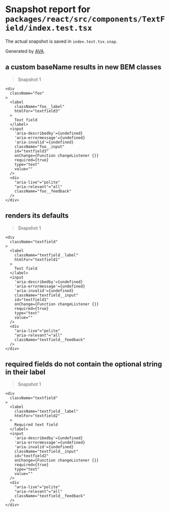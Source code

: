 # Snapshot report for `packages/react/src/components/TextField/index.test.tsx`

The actual snapshot is saved in `index.test.tsx.snap`.

Generated by [AVA](https://avajs.dev).

## a custom baseName results in new BEM classes

> Snapshot 1

    <div
      className="foo"
    >
      <label
        className="foo__label"
        htmlFor="textfield3"
      >
        Text field
      </label>
      <input
        'aria-describedby'={undefined}
        'aria-errormessage'={undefined}
        'aria-invalid'={undefined}
        className="foo__input"
        id="textfield3"
        onChange={Function changeListener {}}
        required={true}
        type="text"
        value=""
      />
      <div
        "aria-live"="polite"
        "aria-relevant"="all"
        className="foo__feedback"
      />
    </div>

## renders its defaults

> Snapshot 1

    <div
      className="textfield"
    >
      <label
        className="textfield__label"
        htmlFor="textfield1"
      >
        Text field
      </label>
      <input
        'aria-describedby'={undefined}
        'aria-errormessage'={undefined}
        'aria-invalid'={undefined}
        className="textfield__input"
        id="textfield1"
        onChange={Function changeListener {}}
        required={true}
        type="text"
        value=""
      />
      <div
        "aria-live"="polite"
        "aria-relevant"="all"
        className="textfield__feedback"
      />
    </div>

## required fields do not contain the optional string in their label

> Snapshot 1

    <div
      className="textfield"
    >
      <label
        className="textfield__label"
        htmlFor="textfield2"
      >
        Required text field
      </label>
      <input
        'aria-describedby'={undefined}
        'aria-errormessage'={undefined}
        'aria-invalid'={undefined}
        className="textfield__input"
        id="textfield2"
        onChange={Function changeListener {}}
        required={true}
        type="text"
        value=""
      />
      <div
        "aria-live"="polite"
        "aria-relevant"="all"
        className="textfield__feedback"
      />
    </div>
